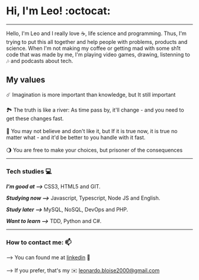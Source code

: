<h1> Hi, I'm Leo! :octocat: </h1> 
<hr>

Hello, I'm Leo and I really love ☕, life science and programming. Thus, I'm trying to put this all together and help people with problems, products and science. When I'm not making my coffee or getting mad with some sh1t code that was made by me, I'm playing video games, drawing, listenning to 🎶 and podcasts about tech.  

<h2> My values </h2> 

☄️ Imagination is more important than knowledge, but It still important <br><br>
🏞️ The truth is like a river: As time pass by, it'll change - and you need to get these changes fast. <br><br>
🧬 You may not believe and don't like it, but If it is true now, it is true no matter what - and it'd be better to you handle with it fast.<br><br>
🌖 You are free to make your choices, but prisoner of the consequences

<hr>

<h3> Tech studies 💻 </h3>

<strong><em> I'm good at --> </em></strong> CSS3, HTML5 and GIT.

<strong><em> Studying now --></em></strong> Javascript, Typescript, Node JS and English.

<strong><em> Study later --></em></strong> MySQL, NoSQL, DevOps and PHP.

<strong><em> Want to learn --></em></strong> TDD, Python and C#.

<hr>

<h3> How to contact me: 📫</h3>

--> You can found me at [linkedin](https://www.linkedin.com/in/leonardo-bloise-65b312194/ ) 📱 <br><br>
--> If you prefer, that's my ✉️ <leonardo.bloise2000@gmail.com>

